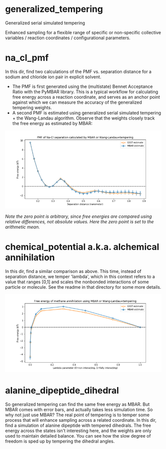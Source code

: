 # generalized_tempering
Generalized serial simulated tempering

Enhanced sampling for a flexible range of specific or non-specific collective variables / reaction coordinates / configurational parameters.

# na_cl_pmf
In this dir, find two calculations of the PMF vs. separation distance for a sodium and chloride ion pair in explicit solvent. 

- The PMF is first generated using the (multistate) Bennet Acceptance Ratio with the PyMBAR library. This is a typical workflow for calculating free energy across a reaction coordinate, and serves as an anchor point against which we can measure the accuracy of the generalized tempering weights.
- A second PMF is estimated using generalized serial simulated tempering + the Wang-Landau algorithm. Observe that the weights closely track the free energy as estimated by MBAR:

![nacl](./na_cl_pmf/na_cl_pmf.png "NaClPMF")

_Note the zero point is arbitrary, since free energies are compared using relative differences, not absolute values. Here the zero point is set to the arithmetic mean._ 

# chemical_potential a.k.a. alchemical annihilation

In this dir, find a similar comparison as above. This time, instead of separation distance, we temper 'lambda', which in this context refers to a value that ranges [0,1] and scales the nonbonded interactions of some particle or molecule. See the readme in that directory for some more details. 

![chemical_potential](./chemical_potential/chemical_potential.png "Methane chemical potential")

# alanine_dipeptide_dihedral

So generalized tempering can find the same free energy as MBAR. But MBAR comes with error bars, and actually takes less simulation time. So why not just use MBAR? The real point of tempering is to temper some process that will enhance sampling across a related coordinate. In this dir, find a simulation of alanine dipeptide with tempered dihedrals. The free energy across the states isn't interesting here, and the weights are only used to maintain detailed balance. 
You can see how the slow degree of freedom is sped up by tempering the dihedral angles. 


